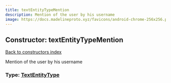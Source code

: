 ```yaml
---
title: textEntityTypeMention
description: Mention of the user by his username
image: https://docs.madelineproto.xyz/favicons/android-chrome-256x256.png
---
```

## Constructor: textEntityTypeMention  
[Back to constructors index](index.md)



Mention of the user by his username




### Type: [TextEntityType](../types/TextEntityType.md)


